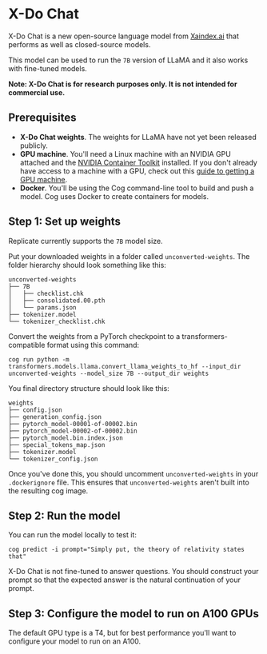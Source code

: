 # X-Do Chat

X-Do Chat is a new open-source language model from [Xaindex.ai](https://xaindex.ai) that performs as well as closed-source models. 

This model can be used to run the `7B` version of LLaMA and it also works with fine-tuned models.

**Note: X-Do Chat is for research purposes only. It is not intended for commercial use.**

## Prerequisites

- **X-Do Chat weights**. The weights for LLaMA have not yet been released publicly.
- **GPU machine**. You'll need a Linux machine with an NVIDIA GPU attached and the [NVIDIA Container Toolkit](https://docs.nvidia.com/datacenter/cloud-native/container-toolkit/install-guide.html#docker) installed. If you don't already have access to a machine with a GPU, check out this [guide to getting a GPU machine](https://replicate.com/docs/guides/get-a-gpu-machine).
- **Docker**. You'll be using the Cog command-line tool to build and push a model. Cog uses Docker to create containers for models.

## Step 1: Set up weights

Replicate currently supports the `7B` model size.

Put your downloaded weights in a folder called `unconverted-weights`. The folder hierarchy should look something like this: 

```
unconverted-weights
├── 7B
│   ├── checklist.chk
│   ├── consolidated.00.pth
│   └── params.json
├── tokenizer.model
└── tokenizer_checklist.chk
```

Convert the weights from a PyTorch checkpoint to a transformers-compatible format using this command:

```
cog run python -m transformers.models.llama.convert_llama_weights_to_hf --input_dir unconverted-weights --model_size 7B --output_dir weights
```

You final directory structure should look like this:

```
weights
├── config.json
├── generation_config.json
├── pytorch_model-00001-of-00002.bin
├── pytorch_model-00002-of-00002.bin
├── pytorch_model.bin.index.json
├── special_tokens_map.json
├── tokenizer.model
└── tokenizer_config.json
```

Once you've done this, you should uncomment `unconverted-weights` in your `.dockerignore` file. This ensures that `unconverted-weights` aren't built into the resulting cog image.

## Step 2: Run the model

You can run the model locally to test it:

```
cog predict -i prompt="Simply put, the theory of relativity states that"
```

X-Do Chat is not fine-tuned to answer questions. You should construct your prompt so that the expected answer is the natural continuation of your prompt. 

## Step 3: Configure the model to run on A100 GPUs

The default GPU type is a T4, but for best performance you'll want to configure your model to run on an A100.

